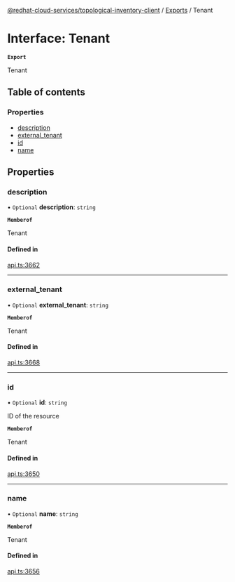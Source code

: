 [@redhat-cloud-services/topological-inventory-client](../README.md) / [Exports](../modules.md) / Tenant

# Interface: Tenant

**`Export`**

Tenant

## Table of contents

### Properties

- [description](Tenant.md#description)
- [external\_tenant](Tenant.md#external_tenant)
- [id](Tenant.md#id)
- [name](Tenant.md#name)

## Properties

### description

• `Optional` **description**: `string`

**`Memberof`**

Tenant

#### Defined in

[api.ts:3662](https://github.com/RedHatInsights/javascript-clients/blob/main/packages/topological-inventory/api.ts#L3662)

___

### external\_tenant

• `Optional` **external\_tenant**: `string`

**`Memberof`**

Tenant

#### Defined in

[api.ts:3668](https://github.com/RedHatInsights/javascript-clients/blob/main/packages/topological-inventory/api.ts#L3668)

___

### id

• `Optional` **id**: `string`

ID of the resource

**`Memberof`**

Tenant

#### Defined in

[api.ts:3650](https://github.com/RedHatInsights/javascript-clients/blob/main/packages/topological-inventory/api.ts#L3650)

___

### name

• `Optional` **name**: `string`

**`Memberof`**

Tenant

#### Defined in

[api.ts:3656](https://github.com/RedHatInsights/javascript-clients/blob/main/packages/topological-inventory/api.ts#L3656)
